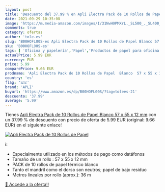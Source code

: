 ```yaml
---
layout: post
title: 'Descuento del 37.99 % en Apli Electra Pack de 10 Rollos de Papel '
date: 2021-09-29 10:35:08
image: 'https://m.media-amazon.com/images/I/31NwH0PMXrL._SL500_._SL400_.jpg'
comments: true
category: ofertas
author: 'tole.es'
slug: 'B00HOFL00S-es Apli Electra Pack de 10 Rollos de Papel Blanco 57 x 55 x...'
sku: 'B00HOFL00S-es'
tags: [ 'Oficina y papelería','Papel','Productos de papel para oficina','Rollos de papel térmico','apli', ]
actualPrice: 5.99 EUR
currency: EUR
price: 5.99
comparePrice: 9.66 EUR
prodname: 'Apli Electra Pack de 10 Rollos de Papel  Blanco  57 x 55 x 12 mm'
country: 'es'
flag: '🇪🇸'
brand: 'APLI'
buyurl: 'https://www.amazon.es/dp/B00HOFL00S/?tag=tolees-21'
descuento: '37.99'
average: '5.99'
---
```


Tienes [Apli Electra Pack de 10 Rollos de Papel  Blanco  57 x 55 x 12 mm](https://www.amazon.es/dp/B00HOFL00S/?tag=tolees-21) con un 37.99 % de descuento con precio de oferta de 5.99 EUR (original: 9.66 EUR) en el siguiente enlace!

[![Apli Electra Pack de 10 Rollos de Papel ](https://m.media-amazon.com/images/I/31NwH0PMXrL._SL500_._SL400_.jpg)](https://www.amazon.es/dp/B00HOFL00S/?tag=tolees-21)

ℹ️:

- Especialmente utilizado en los métodos de pago como datáfonos
- Tamaño de un rollo : 57 x 55 x 12 mm
- PACK de 10 rollos de papel térmico blanco
- Tanto el mandril como el dorso son neutros; papel de bajo residuo
- Metros lineales por rollo (aprox.): 36 m

[🛒 Accede a la oferta!!](https://www.amazon.es/dp/B00HOFL00S/?tag=tolees-21)
